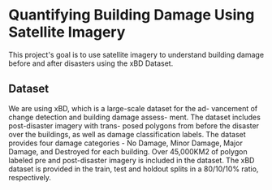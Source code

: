 # Quantifying Building Damage Using Satellite Imagery

This project's goal is to use satellite imagery to understand building damage before and after disasters using the xBD Dataset.

## Dataset

We are using xBD, which is a large-scale dataset for the ad-
vancement of change detection and building damage assess-
ment. The dataset includes post-disaster imagery with trans-
posed polygons from before the disaster over the buildings,
as well as damage classification labels. The dataset provides
four damage categories - No Damage, Minor Damage, Major
Damage, and Destroyed for each building. Over 45,000KM2
of polygon labeled pre and post-disaster imagery is included
in the dataset. The xBD dataset is provided in the train, test
and holdout splits in a 80/10/10% ratio, respectively.
